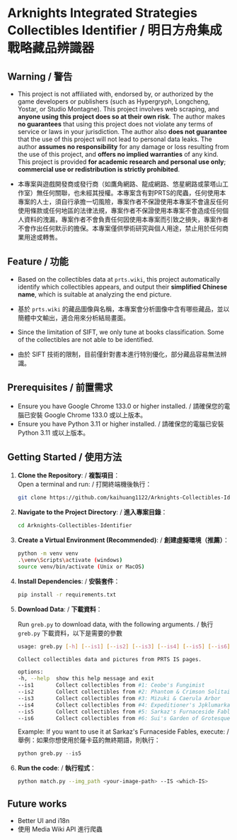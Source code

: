 # Arknights Integrated Strategies Collectibles Identifier / 明日方舟集成戰略藏品辨識器

## Warning / 警告

* This project is not affiliated with, endorsed by, or authorized by the game developers or publishers (such as Hypergryph, Longcheng, Yostar, or Studio Montagne). This project involves web scraping, and **anyone using this project does so at their own risk**. The author makes **no guarantees** that using this project does not violate any terms of service or laws in your jurisdiction. The author also **does not guarantee** that the use of this project will not lead to personal data leaks. The author **assumes no responsibility** for any damage or loss resulting from the use of this project, and **offers no implied warranties** of any kind. This project is provided **for academic research and personal use only**; **commercial use or redistribution is strictly prohibited**.

* 本專案與遊戲開發商或發行商（如鷹角網路、龍成網路、悠星網路或蒙塔山工作室）無任何關聯，也未經其授權。本專案含有對PRTS的爬蟲，任何使用本專案的人士，須自行承擔一切風險，專案作者不保證使用本專案不會違反任何使用條款或任何地區的法律法規，專案作者不保證使用本專案不會造成任何個人資料的洩漏，專案作者不會負責任何因使用本專案而引致之損失，專案作者不會作出任何默示的擔保。本專案僅供學術研究與個人用途，禁止用於任何商業用途或轉售。

## Feature / 功能

* Based on the collectibles data at `prts.wiki`, this project automatically identify which collectibles appears, and output their **simplified Chinese name**, which is suitable at analyzing the end picture.

* 基於 `prts.wiki` 的藏品圖像與名稱，本專案會分析圖像中含有哪些藏品，並以簡體中文輸出，適合用來分析結局畫面。

* Since the limitation of SIFT, we only tune at books classification. Some of the collectibles are not able to be identified.

* 由於 SIFT 技術的限制，目前僅針對書本進行特別優化，部分藏品容易無法辨識。

## Prerequisites / 前置需求
* Ensure you have Google Chrome 133.0 or higher installed. / 請確保您的電腦已安裝 Google Chrome 133.0 或以上版本。
* Ensure you have Python 3.11 or higher installed. / 請確保您的電腦已安裝 Python 3.11 或以上版本。

## Getting Started / 使用方法

1. **Clone the Repository**: / **複製項目**：  
    Open a terminal and run: / 打開終端機後執行：  
    ```bash
    git clone https://github.com/kaihuang1122/Arknights-Collectibles-Identifier
    ```
2. **Navigate to the Project Directory**: / **進入專案目錄**：  
    ```bash
    cd Arknights-Collectibles-Identifier
    ```
3. **Create a Virtual Environment (Recommended)**: / **創建虛擬環境（推薦）**：
    ```bash
    python -m venv venv
    .\venv\Scripts\activate (windows)
    source venv/bin/activate (Unix or MacOS)
    ```
4. **Install Dependencies**: / **安裝套件**：  
    ```bash
    pip install -r requirements.txt
    ```
5. **Download Data**: / **下載資料**：

    Run `greb.py` to download data, with the following arguments. / 執行 `greb.py` 下載資料，以下是需要的參數
    ```bash
    usage: greb.py [-h] [--is1] [--is2] [--is3] [--is4] [--is5] [--is6]

    Collect collectibles data and pictures from PRTS IS pages.

    options:
    -h, --help  show this help message and exit
    --is1       Collect collectibles from #1: Ceobe's Fungimist
    --is2       Collect collectibles from #2: Phantom & Crimson Solitaire
    --is3       Collect collectibles from #3: Mizuki & Caerula Arbor
    --is4       Collect collectibles from #4: Expeditioner's Jǫklumarkar
    --is5       Collect collectibles from #5: Sarkaz's Furnaceside Fables
    --is6       Collect collectibles from #6: Sui's Garden of Grotesqueries
    ```
    Example: If you want to use it at Sarkaz's Furnaceside Fables, execute: / 舉例：如果你想使用於薩卡茲的無終期語，則執行：
    ```python
    python greb.py --is5
    ```


6. **Run the code**: / **執行程式**：  
    ```bash
    python match.py --img_path <your-image-path> --IS <which-IS>
    ```


## Future works

- Better UI and i18n
- 使用 Media Wiki API 進行爬蟲